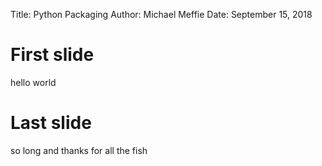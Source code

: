 Title: Python Packaging
Author: Michael Meffie
Date: September 15, 2018

First slide
===========

hello world


Last slide
==========

so long and thanks for all the fish

